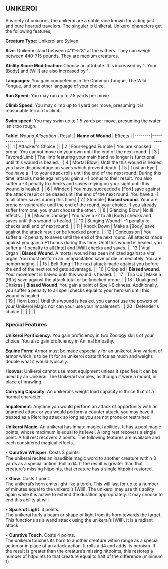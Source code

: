 ## UNIKEROI
A variety of unicorns, the unikeroi are a noble race known for aiding just and pure hearted travelers. The singular is Unikerai. Unikeroi characters get the following features;

**Creature Type**: Unikeroi are Sylvan.

**Size**: Unikeroi stand between 4'1"-5'8" at the withers. They can weigh between 440-715 pounds. They are medium creatures.

**Ability Score Modification**: Choose an attribute. It is increased by 1. Your [Body] and [Will] are also increased by 1.

**Languages**: You gain competency in the Common Tongue, The Wild Tongue, and one other language of your choice.

**Run Speed**: You may run up to 7.5 yards per move.

**Climb Speed**: You may climb up to 1 yard per move, presuming it is reasonable terrain to climb.

**Swim speed**: You may swim up to 1.5 yards per move, presuming the water isn’t too rough.

**Table**: *Wound Allocation*
| Result | **Name of Wound** | Effects                                                        |
|--------|-------------------|----------------------------------------------------------------|
|   1    | Attacker's Choice |                                                                |
|   2    | Four-legged Fumble | You are knocked prone. You cannot move on your own until the end of the next round.  |
|   3    | Favored Limb      | The limb featuring your main hand no longer is functional until this wound is healed. |
|   4    | Mortal Blow       | Until the this wound is healed, you have disadvantage on saves which prevent death. |
|   5    | Lost an Eye       | You have a -1 to your attack rolls until the end of the next round. During this time, attacks made against you gain a +1 bonus to their result. You also suffer a -3 penalty to checks and saves relying on your sight until this wound is healed. |
|   6    | Winded            | You must succeeded a [Fort] save against the attack result or be dazed until the end of the next round. You have a -1 to all other saves during this time.|
|   7    | Stumble | **Biased wound**. Your are prone or vulnerable until the end of the round, your choice. If you already suffer from one, you must choose the other. |
|   8    | Glancing Blow     | No ill effects. |
|   9    | Muscle Damage     | You have a -2 to all [Body] checks and saves until this wound is healed. |
|   10   | Stinging Wound    | -1 penalty to checks until end of next round. |
|   11   | Knock Down | Make a [Body] save against the attack result  or be knocked prone. |
|   12   | Concussion | You suffer a -2 penalty to saves until the end of the next round. All attacks made against you gain a +1 bonus during this time. Until this wound is healed, you suffer a -1 penalty to all [Inte] and [Will] checks and saves. |
|   13   | Vital Organ | **Biased Wound**. A mortal wound has been inflicted against a vital organ. You must perform an incapacitation save or die immediately. You are hemorrhaging. |
|   15   | Bell Rung | The next attack made against you before the end of the next round gets advantage. |
|   16   | Crippled | **Biased wound**. Your movement is halved until this wound is healed. |
|   17   | Trip Up           | Make a [Rflx] save against the attack total or be knocked prone. |
|   18   | Unaligned Chakras | **Biased Wound**. You gain a point of Spell-Sickness. Additionally, you suffer a penalty to all spell checks equal to your heroism until this wound is healed.  
|   19   | Horn Lost | Until this wound is healed, you cannot use the powers of your Unikeroi Magic nor can your use your Impalement. |
|   20   | Defender's choice |                                   |
|        |                                                |                                   |

### Special Features

**Unikeroi Porificiency**: You gain proficiency in two Zoology skills of your choice. You also gain proficiency in Animal Empathy.

**Equine Form**: Armor must be made especially for an unikeroi. Any variant of armor which is to be fit for an unikeroi costs thrice as much and weighs double what it would typically. 

**Hooves**: Unikeroi cannot use most equipment unless it specifies it can be used by an Unikerai. The Unikerai tramples, as though it were a mount, in place of brawling.

**Carrying Capacity**: An unikeroi's weight load capacity is thrice that of a normal character.

**Impalement**: Anytime you would perform an attack of opportunity with an unarmed attack or you would perform a counter attack, you may have it treated as a Piercing attack so long as you are not prone or restrained.

**Unikeroi Magic**: An unikerai has innate magical abilities. It has a pool magic points, whose maximum is equal to its level. A long rest recovers a single point. A full rest recovers 2 points. The following features are available and each considered magical effects.

• **Curative Whisper**. Costs 3 points.  
The unikerai recites an inaudible magic word to another creature within 3 yards as a special action. Roll a d4. If the result is greater than that creature’s missing hitpoints, that creature has a single hitpoint restored. 

• **Glow**. Costs 1 point.  
The unikerai’s horn emits light like a torch. This will last for up to a number of minutes equal to the unikeroi’s [Will]. The unikeroi may use this ability again while it is active to extend the duration appropriately. It may choose to end this ability at will.  

• **Spark of Light**. 3 points.  
The unikerai hurls a beam or shape of light from its horn towards the target. This functions as a wand attack using the unikerai’s [Will]. It is a radiant attack.  

• **Curative Touch**. Costs 4 points.  
The unikerai touches its horn to another creature within range as a special action or in place of an attack action. It rolls a d4 and adds its heroism. If the result is greater than the creature’s missing hitpoints, this restores a number of hitpoints to that creature equal to half of the difference (minimum 1).
